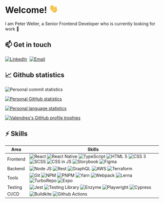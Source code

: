 <h1>Welcome! <img src="https://raw.githubusercontent.com/ABSphreak/ABSphreak/master/gifs/Hi.gif" width="30px" alt="Waving hand"></h1>

<p>I am Peter Weller, a Senior Frontend Developer who is currently looking for work 👀</p>

<h2>📫 Get in touch</h2>
<p>
  <a target="_blank" href="https://www.linkedin.com/in/peter-weller-ba542293" aria-label="Contact via LinkedIn "><img src="https://img.shields.io/badge/linkedin-%230077B5.svg?&style=for-the-badge&logo=linkedin&logoColor=white" alt="LinkedIn"></a>&nbsp;
  <a href="mailto:peter.weller@mailfence.com?subject=Hello%20Peter,%20From%20Github" aria-label="Contact via Email"><img src="https://img.shields.io/badge/email-e836f0?&style=for-the-badge&logo=maildotru&logoColor=white" alt="Email"></a>&nbsp;
</p>

<h2>📈 Github statistics</h2>
<p>
	<img height="177.27px" src="https://github-readme-streak-stats.herokuapp.com/?user=valendres&include_all_commits=true&hide_border=true&theme=dark&background=2E3440&fire=81a1c1&ring=81a1c1&currStreakLabel=81a1c1" alt="Personal commit statistics">
</p>

<p>
  <a href="https://github.com/valendres">
    <img height="199.45px" src="https://github-readme-stats.vercel.app/api?username=valendres&show_icons=true&line_height=27&count_private=true&title_color=81a1c1&text_color=c9cacc&icon_color=2bbc8a&bg_color=2E3440&hide_border=true" alt="Personal GitHub statistics">
  </a>
</p>
  
<p>
  <a href="https://github.com/valendres">
    <img height="180px" src="https://github-readme-stats.vercel.app/api/top-langs/?layout=compact&username=valendres&hide=java,html&title_color=81a1c1&text_color=c9cacc&icon_color=2bbc8a&bg_color=2E3440&hide_border=true" alt="Personal language statistics">
  </a>
</p>

<p>
  <a href="https://github.com/valendres">
    <img height="143.06px" src="https://github-profile-trophy.vercel.app/?username=valendres&theme=nord&row=1&&column=3&margin-w=8&no-frame=true&rank=SSS,SS,S,AAA,AA,A" alt="Valendres's GitHub profile trophies">
  </a>
</p>


<h2>⚡️ Skills</h2>
<table>
    <thead>
        <tr>
            <th>Area</th>
            <th>Skills</th>
        </tr>
    </thead>
    <tbody>
        <tr>
            <td>Frontend</td>
            <td>
                <img src="https://img.shields.io/badge/React-20232A?style=for-the-badge&logo=react&logoColor=61DAFB" alt="React">
                <img src="https://img.shields.io/badge/React_Native-20232A?style=for-the-badge&logo=react&logoColor=61DAFB" alt="React Native">
                <img src="https://img.shields.io/badge/TypeScript-007ACC?style=for-the-badge&logo=typescript&logoColor=white" alt="TypeScript">
                <img src="https://img.shields.io/badge/HTML5-E34F26?style=for-the-badge&logo=html5&logoColor=white" alt="HTML 5">
                <img src="https://img.shields.io/badge/CSS3-1572B6?style=for-the-badge&logo=css3&logoColor=white" alt="CSS 3">
                <img src="https://img.shields.io/badge/SCSS-d0649b?style=for-the-badge&logo=sass&logoColor=white" alt="SCSS">
                <img src="https://img.shields.io/badge/CSS_in_JS-f7df1c?style=for-the-badge&logo=javascript&logoColor=black" alt="CSS in JS">
                <img src="https://img.shields.io/badge/storybook-fe4685?style=for-the-badge&logo=storybook&logoColor=white" alt="Storybook">
                <img src="https://img.shields.io/badge/Figma-1e1e1e?style=for-the-badge&logo=figma&logoColor=white" alt="Figma">
            </td>
        </tr>
        <tr>
            <td>Backend</td>
            <td>
                <img src="https://img.shields.io/badge/Node.js-339933?style=for-the-badge&logo=nodedotjs&logoColor=white"  alt="Node JS">
                <img src="https://img.shields.io/badge/REST-078eca?style=for-the-badge&logo=json&logoColor=white"  alt="Rest">
                <img src="https://img.shields.io/badge/GraphQL-e534ab?style=for-the-badge&logo=graphql&logoColor=white"  alt="GraphQL">
                <img src="https://img.shields.io/badge/AWS-ff9a01?style=for-the-badge&logo=amazonaws&logoColor=white" alt="AWS">
                <img src="https://img.shields.io/badge/Terraform-623ce3?style=for-the-badge&logo=terraform&logoColor=white" alt="Terraform">
            </td>
        </tr>
        <tr>
            <td>Tools</td>
            <td>
                <img src="https://img.shields.io/badge/GIT-f34f29?style=for-the-badge&logo=git&logoColor=white" alt="Git">
                <img src="https://img.shields.io/badge/NPM-cd3533?style=for-the-badge&logo=npm&logoColor=white" alt="NPM">
                <img src="https://img.shields.io/badge/pnpm-f69220?style=for-the-badge&logo=pnpm&logoColor=white" alt="PNPM">
                <img src="https://img.shields.io/badge/yarn-2c8eba?style=for-the-badge&logo=yarn&logoColor=white" alt="Yarn">
                <img src="https://img.shields.io/badge/webpack-2e4c84?style=for-the-badge&logo=webpack&logoColor=white" alt="Webpack">
                <img src="https://img.shields.io/badge/Lerna-aa2afe?style=for-the-badge&logo=lerna&logoColor=white" alt="Lerna">
                <img src="https://img.shields.io/badge/Turborepo-000000?style=for-the-badge&logo=turborepo&logoColor=white" alt="TurboRepo">
                <img src="https://img.shields.io/badge/Expo-141718?style=for-the-badge&logo=expo&logoColor=white" alt="Expo">
            </td>
        </tr>
        <tr>
            <td>Testing</td>
            <td>
                <img src="https://img.shields.io/badge/Jest-C21325?style=for-the-badge&logo=jest&logoColor=white" alt="Jest">
                <img src="https://img.shields.io/badge/Testing_Library-f5403f?style=for-the-badge&logo=testinglibrary&logoColor=white" alt="Testing Library">
                <img src="https://img.shields.io/badge/Enzyme-fe4669?style=for-the-badge&logo=airbnb&logoColor=white" alt="Enzyme">
                <img src="https://img.shields.io/badge/Playwright-45ba4b?style=for-the-badge&logo=playwright&logoColor=white" alt="Playwright">
                <img src="https://img.shields.io/badge/Cypress-131521?style=for-the-badge&logo=cypress&logoColor=69d3a7" alt="Cypress">
            </td>
        </tr>
        <tr>
            <td>CI/CD</td>
            <td>
                <img src="https://img.shields.io/badge/Buildkite-0ecd80?style=for-the-badge&logo=buildkite&logoColor=white" alt="Buildkite">
                <img src="https://img.shields.io/badge/Github%20Actions-002f67?style=for-the-badge&logo=githubactions&logoColor=white" alt="Github Actions">
            </td>
        </tr>
    </tbody>
</table>
